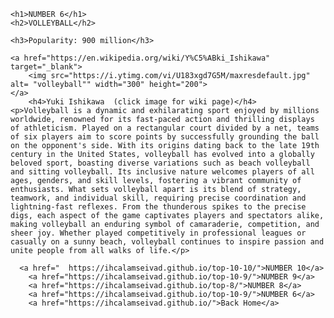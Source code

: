 <!DOCTYPE html>

<html lang="en">
    
<head>
    <link rel='stylesheet' href='filestyle(2).css' type='text/css' />
    <title>Table Tennis Popularity</title>
    
</head>
    
<body>
    
    <h1>NUMBER 6</h1>
    <h2>VOLLEYBALL</h2>
    
    <h3>Popularity: 900 million</h3>
    
    <a href="https://en.wikipedia.org/wiki/Y%C5%ABki_Ishikawa" target="_blank">
        <img src="https://i.ytimg.com/vi/U183xgd7G5M/maxresdefault.jpg"  alt= "volleyball"" width="300" height="200">
    </a>
        <h4>Yuki Ishikawa  (click image for wiki page)</h4>
    <p>Volleyball is a dynamic and exhilarating sport enjoyed by millions worldwide, renowned for its fast-paced action and thrilling displays of athleticism. Played on a rectangular court divided by a net, teams of six players aim to score points by successfully grounding the ball on the opponent's side. With its origins dating back to the late 19th century in the United States, volleyball has evolved into a globally beloved sport, boasting diverse variations such as beach volleyball and sitting volleyball. Its inclusive nature welcomes players of all ages, genders, and skill levels, fostering a vibrant community of enthusiasts. What sets volleyball apart is its blend of strategy, teamwork, and individual skill, requiring precise coordination and lightning-fast reflexes. From the thunderous spikes to the precise digs, each aspect of the game captivates players and spectators alike, making volleyball an enduring symbol of camaraderie, competition, and sheer joy. Whether played competitively in professional leagues or casually on a sunny beach, volleyball continues to inspire passion and unite people from all walks of life.</p>
  <div class="link-container">
    
      
      <a href="  https://ihcalamseivad.github.io/top-10-10/">NUMBER 10</a>
        <a href="https://ihcalamseivad.github.io/top-10-9/">NUMBER 9</a>
        <a href="https://ihcalamseivad.github.io/top-8/">NUMBER 8</a>
        <a href="https://ihcalamseivad.github.io/top-10-9/">NUMBER 6</a> 
        <a href="https://ihcalamseivad.github.io/">Back Home</a>
  </div>

</body>












  
